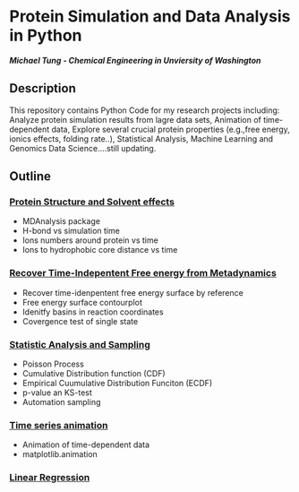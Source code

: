 # Protein Simulation and Data Analysis in Python

***Michael Tung - Chemical Engineering in Unviersity of Washington***

## Description

This repository contains Python Code for my research projects including:
Analyze protein simulation results from lagre data sets, Animation of time-dependent data,
Explore several crucial protein properties (e.g.,free energy, ionics effects, folding rate..), Statistical Analysis, Machine Learning and Genomics Data Science....still updating. 

## Outline
### [Protein Structure and Solvent effects][1]

* MDAnalysis package
* H-bond vs simulation time
* Ions numbers around protein vs time
* Ions to hydrophobic core distance vs time

### [Recover Time-Indepentent Free energy from Metadynamics][2]

* Recover time-idenpentent free energy surface by reference
* Free energy surface contourplot
* Idenitfy basins in reaction coordinates
* Covergence test of single state

### [Statistic Analysis and Sampling][3]

* Poisson Process
* Cumulative Distribution function (CDF)
* Empirical Cuumulative Distribution Funciton (ECDF)
* p-value an KS-test
* Automation sampling 

### [Time series animation][4]

* Animation of time-dependent data
* matplotlib.animation

### [Linear Regression][5]








[1]: https://github.com/hsintmike/iPython/blob/master/Protein%20Structure%20and%20Solvent%20effects/Protein%20Structure%20and%20Solvents%20effects.ipynb  "Protein Structure and Solvent effects"
[2]: https://github.com/hsintmike/iPython/blob/master/Recover%20Time-Independent%20Free%20Energy%20from%20Metadynamics/Recover%20Time-independent%20Free%20Energy%20Surface%20from%20Metadynamics.ipynb "Recover Time-Indepentent Free energy from Metadynamics"

[3]: https://github.com/hsintmike/iPython/blob/master/Statistic%20Analysis%20and%20Sampling/Statistic%20Analysis%20and%20Sampling.ipynb  "Statistic Analysis and Sampling"
[4]: https://github.com/hsintmike/iPython/blob/master/Time%20series%20animation/Time%20series%20animation%20.ipynb "Time series animation]"
[5]: https://github.com/hsintmike/iPython/tree/master/linear_regression "Linear Regression"
